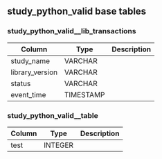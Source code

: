 ## study_python_valid base tables

### study_python_valid__lib_transactions
|    Column     |  Type   |Description|
|---------------|---------|-----------|
|study_name     |VARCHAR  |           |
|library_version|VARCHAR  |           |
|status         |VARCHAR  |           |
|event_time     |TIMESTAMP|           |

### study_python_valid__table
|Column| Type  |Description|
|------|-------|-----------|
|test  |INTEGER|           |

